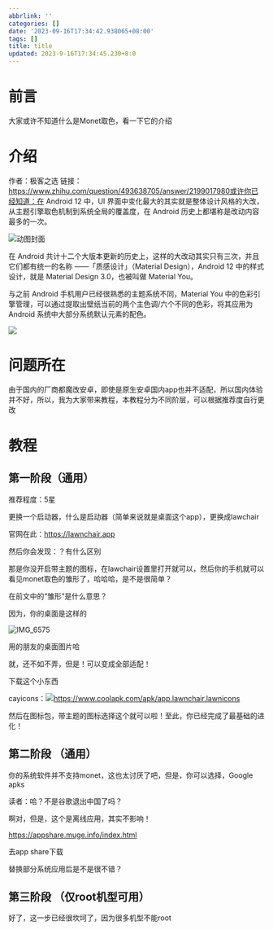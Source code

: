 ```yaml
---
abbrlink: ''
categories: []
date: '2023-09-16T17:34:42.938065+08:00'
tags: []
title: title
updated: 2023-9-16T17:34:45.230+8:0
---
```

# 前言

大家或许不知道什么是Monet取色，看一下它的介绍

# 介绍

作者：极客之选
链接：https://www.zhihu.com/question/493638705/answer/2199017980或许你已经知道：在 Android 12 中，UI 界面中变化最大的其实就是整体设计风格的大改，从主题引擎取色机制到系统全局的覆盖度，在 Android 历史上都堪称是改动内容最多的一次。

![动图封面](https://pica.zhimg.com/50/v2-33105a9bcd91d5da4424bbbb007998c0_720w.jpg?source=1940ef5c)


在 Android 共计十二个大版本更新的历史上，这样的大改动其实只有三次，并且它们都有统一的名称 ——「质感设计」（Material Design），Android 12 中的样式设计，就是 Material Design 3.0，也被叫做 Material You。

与之前 Android 手机用户已经很熟悉的主题系统不同，Material You 中的色彩引擎管理，可以通过提取出壁纸当前的两个主色调/六个不同的色彩，将其应用为 Android 系统中大部分系统默认元素的配色。

![](https://pic1.zhimg.com/80/v2-4c58c5da1af02bdcc74c666ede7e20d4_720w.webp?source=1940ef5c)

# 问题所在

由于国内的厂商都魔改安卓，即使是原生安卓国内app也并不适配，所以国内体验并不好，所以，我为大家带来教程，本教程分为不同阶层，可以根据推荐度自行更改

# 教程

## 第一阶段（通用）

推荐程度：5星

更换一个启动器，什么是启动器（简单来说就是桌面这个app），更换成lawchair

官网在此：https://lawnchair.app

然后你会发现：？有什么区别

那是你没开启带主题的图标，在lawchair设置里打开就可以，然后你的手机就可以看见monet取色的雏形了，哈哈哈，是不是很简单？

在前文中的“雏形”是什么意思？

因为，你的桌面是这样的

![IMG_6575](https://picdl.sunbangyan.cn/2023/09/16/swbyta.jpeg)

用的朋友的桌面图片哈

就，还不如不弄，但是！可以变成全部适配！

下载这个小东西

cayicons：![](http://image.coolapk.com/apk_logo/2022/0605/20/ic_launcher-289900-o_1g4pu8a8b1kb31tfu4td1khhaku19-uid-399123@1500x1500.png)https://www.coolapk.com/apk/app.lawnchair.lawnicons

然后在图标包，带主题的图标选择这个就可以啦！至此，你已经完成了最基础的进化！

## 第二阶段 （通用）

你的系统软件并不支持monet，这也太讨厌了吧，但是，你可以选择，Google apks

读者：哈？不是谷歌退出中国了吗？

啊对，但是，这个是离线应用，其实不影响！

https://appshare.muge.info/index.html

去app share下载

替换部分系统应用后是不是很不错？

## 第三阶段 （仅root机型可用）

好了，这一步已经很坎坷了，因为很多机型不能root
